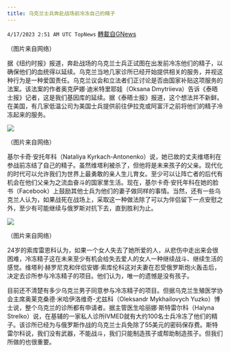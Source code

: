 ```yaml
---
title: 乌克兰士兵奔赴战场前冷冻自己的精子
---
```

`4/17/2023 2:51 AM UTC TopNews` [轉載自GNews](https://gnews.org/articles/1193900)

        
（图片来自网络）

据《纽约时报》报道，奔赴战场的乌克兰士兵正试图在出发前冷冻他们的精子，以确保他们的血统得以延续。乌克兰当地几家诊所已经开始提供相关的服务，并视这种行为是一种爱国责任。乌克兰议会和立法者们正讨论是否由国家补贴这项服务的法案。该法案的作者奥克萨娜·迪米特里耶娃（Oksana Dmytriieva）告诉《泰晤士报》记者，这是我们基因库的延续。据《泰晤士报》报道，这个想法并不新鲜。在美国，有几家低温公司为美国士兵提供前往伊拉克或阿富汗之前将他们的精子冷冻起来的服务。
         

![](https://i.imgur.com/ASNdL85.jpg)

（图片来自网络）

基尔卡奇·安托年科（Nataliya Kyrkach-Antonenko）说，她已故的丈夫维塔利在参战前冻结了自己的精子。虽然维塔利被杀了，但他将是未来孩子的父亲。现代化的时代可以允许我们为世界上最勇敢的亲人生儿育女。至少可以让阵亡者的后代有机会在他们父亲为之流血奋斗的国家里生活。现在，基尔卡奇·安托年科在她的脸书（Facebook）上鼓励其他士兵为他们的妻子做同样的事情。当然，还有一些乌克兰人认为，如果战死在战场上，采取这一种做法除了可以为伴侣留下一点安慰之外，至少有可能继续与俄罗斯对抗下去，直到胜利为止。


![](https://i.imgur.com/POgWNPV.jpg)
         

（图片来自网络）

24岁的索库雷恩科认为，如果一个女人失去了她所爱的人，从悲伤中走出来会很困难，冷冻精子这在未来至少有机会给失去爱人的女人一种继续战斗、继续生活的感觉。维塔利·赫罗尼克和伴侣安娜·索库伦科这对夫妻在忍受俄罗斯炮火轰击后，决定去诊所参与冷冻精子的项目。他们认为，唯一的遗憾是没有孩子。

目前还不清楚有多少乌克兰男子同意参与冷冻精子的项目。但据乌克兰生殖医学协会主席奥莱克桑德·米哈伊洛维奇\-尤兹科（Oleksandr Mykhailovych Yuzko）博士说，整个乌克兰的诊所都有申请者。据主管医生哈丽娜·斯特雷尔科（Halyna Strelko）说，在基辅的一家私人诊所IVMED就有大约100名士兵冷冻了他们的精子。该诊所已经为与俄罗斯作战的乌克兰士兵免除了55美元的密码保存费。斯特雷尔科说，我们没有武器，不能战斗，我们只能制造孩子或帮助制造孩子。但我们所做的也很重要。

